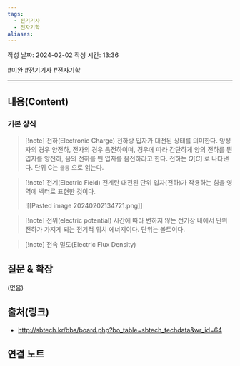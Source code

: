 ```yaml
---
tags:
  - 전기기사
  - 전자기학
aliases:
---
```

작성 날짜: 2024-02-02
작성 시간: 13:36

#미완 #전기기사 #전자기학

----
## 내용(Content)
### 기본 상식
>[!note] 전하(Electronic Charge)
>전하랑 입자가 대전된 상태를 의미한다. 양성자의 경우 양전하, 전자의 경우 음전하이며, 경우에 따라 간단하게 양의 전하를 띈 입자를 양전하, 음의 전하를 띈 입자를 음전하라고 한다.
>전하는 $Q[C]$ 로 나타낸다. 단위 C는 `쿨롱` 으로 읽는다.
>

>[!note] 전계(Electric Field)
>전계란 대전된 단위 입자(전하)가 작용하는 힘을 영역에 벡터로 표현한 것이다.
>
>![[Pasted image 20240202134721.png]]

>[!note] 전위(electric potential)
>시간에 따라 변하지 않는 전기장 내에서 단위 전하가 가지게 되는 전기적 위치 에너지이다. 단위는 볼트이다.
>

>[!note] 전속 밀도(Electric Flux Density)
>
## 질문 & 확장

(없음)

## 출처(링크)
- http://sbtech.kr/bbs/board.php?bo_table=sbtech_techdata&wr_id=64


## 연결 노트










